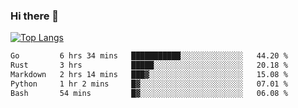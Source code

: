 ### Hi there 👋

<!--
**3Xpl0it3r/3Xpl0it3r** is a ✨ _special_ ✨ repository because its `README.md` (this file) appears on your GitHub profile.

Here are some ideas to get you started:

- 🔭 I’m currently working on ...
- 🌱 I’m currently learning ...
- 👯 I’m looking to collaborate on ...
- 🤔 I’m looking for help with ...
- 💬 Ask me about ...
- 📫 How to reach me: ...
- 😄 Pronouns: ...
- ⚡ Fun fact: ...
-->


[![Top Langs](https://github-readme-stats.vercel.app/api/top-langs/?username=3Xpl0it3r&layout=compact)](https://github.com/3Xpl0it3r/3Xpl0it3r)

<!--START_SECTION:waka-->

```txt
Go         6 hrs 34 mins   ███████████░░░░░░░░░░░░░░   44.20 %
Rust       3 hrs           █████░░░░░░░░░░░░░░░░░░░░   20.18 %
Markdown   2 hrs 14 mins   ███▓░░░░░░░░░░░░░░░░░░░░░   15.08 %
Python     1 hr 2 mins     █▓░░░░░░░░░░░░░░░░░░░░░░░   07.01 %
Bash       54 mins         █▓░░░░░░░░░░░░░░░░░░░░░░░   06.08 %
```

<!--END_SECTION:waka-->
